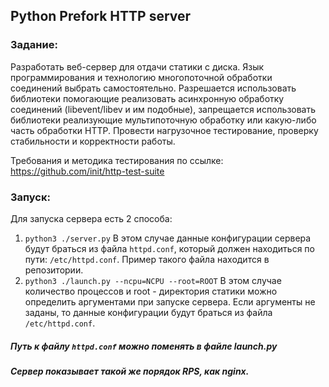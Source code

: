 ## Python Prefork HTTP server
### Задание:
Разработать веб-сервер для отдачи статики с диска. Язык программирования и технологию многопоточной обработки соединений выбрать самостоятельно. Разрешается использовать библиотеки помогающие реализовать асинхронную обработку соединений (libevent/libev и им подобные), запрещается использовать библиотеки реализующие мультипоточную обработку или какую-либо часть обработки HTTP.
Провести нагрузочное тестирование, проверку стабильности и корректности работы.

Требования и методика тестирования по ссылке: https://github.com/init/http-test-suite

### Запуск:
Для запуска сервера есть 2 способа:
1. ``` python3 ./server.py ```
   В этом случае данные конфигурации сервера будут браться из файла ```httpd.conf```, который должен находиться по пути: ```/etc/httpd.conf```. Пример такого файла находится в репозитории.
2. ``` python3 ./launch.py --ncpu=NCPU --root=ROOT ```
   В этом случае количество процессов и root - директория статики можно определить аргументами при запуске сервера. Если аргументы не заданы, то данные конфигурации будут браться из файла ```/etc/httpd.conf```.
   
##### Путь к файлу ```httpd.conf``` можно поменять в файле launch.py
##### Сервер показывает такой же порядок RPS, как nginx.

